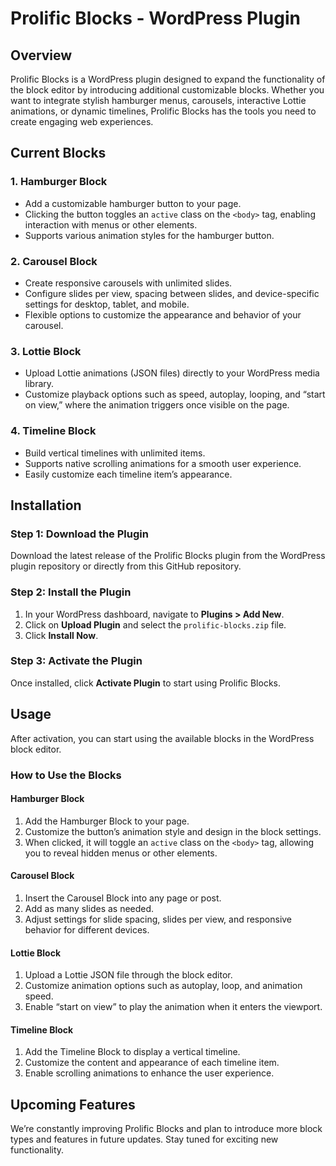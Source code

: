 # Prolific Blocks - WordPress Plugin

## Overview

Prolific Blocks is a WordPress plugin designed to expand the functionality of the block editor by introducing additional customizable blocks. Whether you want to integrate stylish hamburger menus, carousels, interactive Lottie animations, or dynamic timelines, Prolific Blocks has the tools you need to create engaging web experiences.

## Current Blocks

### 1. Hamburger Block

- Add a customizable hamburger button to your page.
- Clicking the button toggles an `active` class on the `<body>` tag, enabling interaction with menus or other elements.
- Supports various animation styles for the hamburger button.

### 2. Carousel Block

- Create responsive carousels with unlimited slides.
- Configure slides per view, spacing between slides, and device-specific settings for desktop, tablet, and mobile.
- Flexible options to customize the appearance and behavior of your carousel.

### 3. Lottie Block

- Upload Lottie animations (JSON files) directly to your WordPress media library.
- Customize playback options such as speed, autoplay, looping, and “start on view,” where the animation triggers once visible on the page.

### 4. Timeline Block

- Build vertical timelines with unlimited items.
- Supports native scrolling animations for a smooth user experience.
- Easily customize each timeline item’s appearance.

## Installation

### Step 1: Download the Plugin

Download the latest release of the Prolific Blocks plugin from the WordPress plugin repository or directly from this GitHub repository.

### Step 2: Install the Plugin

1. In your WordPress dashboard, navigate to **Plugins > Add New**.
2. Click on **Upload Plugin** and select the `prolific-blocks.zip` file.
3. Click **Install Now**.

### Step 3: Activate the Plugin

Once installed, click **Activate Plugin** to start using Prolific Blocks.

## Usage

After activation, you can start using the available blocks in the WordPress block editor.

### How to Use the Blocks

#### Hamburger Block

1. Add the Hamburger Block to your page.
2. Customize the button’s animation style and design in the block settings.
3. When clicked, it will toggle an `active` class on the `<body>` tag, allowing you to reveal hidden menus or other elements.

#### Carousel Block

1. Insert the Carousel Block into any page or post.
2. Add as many slides as needed.
3. Adjust settings for slide spacing, slides per view, and responsive behavior for different devices.

#### Lottie Block

1. Upload a Lottie JSON file through the block editor.
2. Customize animation options such as autoplay, loop, and animation speed.
3. Enable “start on view” to play the animation when it enters the viewport.

#### Timeline Block

1. Add the Timeline Block to display a vertical timeline.
2. Customize the content and appearance of each timeline item.
3. Enable scrolling animations to enhance the user experience.

## Upcoming Features

We’re constantly improving Prolific Blocks and plan to introduce more block types and features in future updates. Stay tuned for exciting new functionality.

